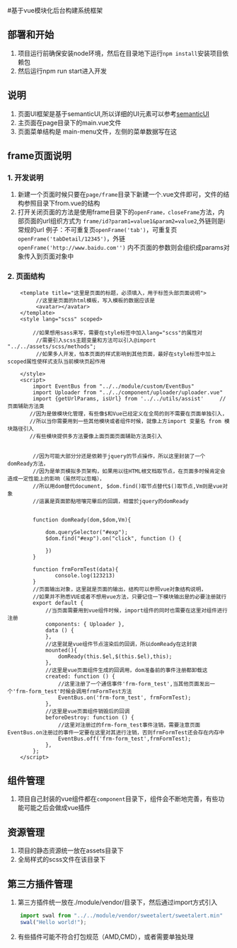 #基于vue模块化后台构建系统框架


## 部署和开始

1. 项目运行前确保安装node环境，然后在目录地下运行`npm install`安装项目依赖包
2. 然后运行npm run start进入开发


## 说明
1. 页面UI框架是基于semanticUI,所以详细的UI元素可以参考[semanticUI](http://www.semantic-ui.cn/ "semanticUI 官网")
2. 主页面在page目录下的main.vue文件
3. 页面菜单结构是 main-menu文件，左侧的菜单数据写在这


## frame页面说明
### 1. 开发说明
1. 新建一个页面时候只要在`page/frame`目录下新建一个.vue文件即可，文件的结构参照目录下from.vue的结构
2. 打开关闭页面的方法是使用frame目录下的`openFrame，closeFrame`方法，内部页面的url组织方式为
    `frame/id?param1=value1&param2=value2`,外链则是i常规的url
    例子：不可重复页`openFrame('tab')`，可重复页`openFrame('tabDetail/12345')`，外链`openFrame('http://www.baidu.com'')`
    内不页面的参数则会组织成params对象传入到页面对象中
### 2. 页面结构
```vue
    <template title="这里是页面的标题，必须填入，用于标签头部页面说明">
         //这里是页面的html模板，写入模板的数据应该是
         <avatar></avatar>
    </template>
    <style lang="scss" scoped>
       
        //如果想用sass来写，需要在style标签中加入lang="scss"的属性对
         //需要引入scss主题变量和方法可以引入@import "../../assets/scss/methods";
         //如果多人开发，怕本页面的样式影响到其他页面，最好在style标签中加上scoped属性使样式支队当前模块页起作用
         
    </style>   
    <script>
        import EventBus from "../../module/custom/EventBus"
        import Uploader from "../../component/uploader/uploader.vue"
        import {getUrlParams, isUrl} from '../../utils/assist'     //页面辅助方法类
       //因为是做模块化管理，有些像$和Vue已经定义在全局的则不需要在页面单独引入，
       //所以当你需要用到一些其他模块或者组件时候，就像上方import 变量名 from 模块路径引入
       //有些模块提供多方法要像上面页面页面辅助方法类引入
    
    
        //因为可能大部分分还是依赖于jquery的节点操作，所以这里封装了一个domReady方法，
        //因为是单页模拟多页架构，如果用以往HTML根文档取节点，在页面多时候肯定会造成一定性能上的影响（虽然可以忽略），
        //所以用dom替代document, $dom.find()取节点替代$()取节点,Vm则是vue对象
        //這裏是頁面節點喧嚷完畢后的回調，相當於jquery的domReady
        
       
        function domReady(dom,$dom,Vm){
    
            dom.querySelector("#exp");
            $dom.find("#exp").on("click", function () {
         
            })
        }
        
        function frmFormTest(data){
               console.log(123213)
        }
        //页面输出对象，这里就是页面的输出，结构可以参照vue对象结构说明，
        //如果并不熟悉VUE或者不想用vue方法，只要记住一下模块输出是的必要注册就行
        export default {
            //当页面需要用到vue组件时候，import组件的同时也需要在这里对组件进行注册
            components: { Uploader },
            data () { 
            },
            //这里就是vue组件节点渲染后的回调，所以domReady在这封装
            mounted(){
                domReady(this.$el,$(this.$el),this);
            },
            //这里是vue页面组件生成的回调用，dom准备前的事件注册都卸载这
            created: function () {
                //这里注册了一个通信事件'frm-form_test',当其他页面发出一个'frm-form_test'时候会调用frmFormTest方法
                EventBus.on('frm-form_test', frmFormTest);
            },
            //这里是vue页面组件销毁后的回调
            beforeDestroy: function () {
                //这里对注册过的frm-form_test事件注销，需要注意页面EventBus.on注册过的事件一定要在这里对其进行注销，否则frmFormTest还会存在内存中
                EventBus.off('frm-form_test',frmFormTest);
            },
        };
    </script>
```

## 组件管理
1. 项目自己封装的vue组件都在`component`目录下，组件会不断地完善，有些功能可能之后会做成vue插件

## 资源管理
1. 项目的静态资源统一放在assets目录下
2. 全局样式的scss文件在该目录下

## 第三方插件管理

1. 第三方插件统一放在./module/vendor/目录下，然后通过import方式引入
```javascript
    import swal from "../../module/vendor/sweetalert/sweetalert.min"
    swal("Hello world!");
```
2. 有些插件可能不符合打包规范（AMD,CMD），或者需要单独处理    



